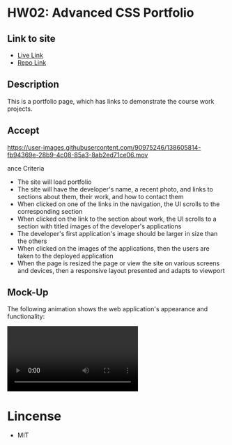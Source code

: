 # HW02: Advanced CSS Portfolio

## Link to site

- [Live Link](https://mariovillaquiran.github.io/Professional-Portfolio/)
- [Repo Link](https://github.com/mariovillaquiran/Professional-Portfolio.git)

## Description

This is a portfolio page, which has links to demonstrate the course work projects.

## Accept

https://user-images.githubusercontent.com/90975246/138605814-fb94369e-28b9-4c08-85a3-8ab2ed71ce06.mov

ance Criteria

- The site will load portfolio
- The site will have the developer's name, a recent photo, and links to sections about them, their work, and how to contact them
- When clicked on one of the links in the navigation, the UI scrolls to the corresponding section
- When clicked on the link to the section about work, the UI scrolls to a section with titled images of the developer's applications
- The developer's first application's image should be larger in size than the others
- When clicked on the images of the applications, then the users are taken to the deployed application
- When the page is resized the page or view the site on various screens and devices, then a responsive layout presented and adapts to viewport

## Mock-Up

The following animation shows the web application's appearance and functionality:

![portfolio demo](assets/images/demo.mov)

# Lincense

- MIT

